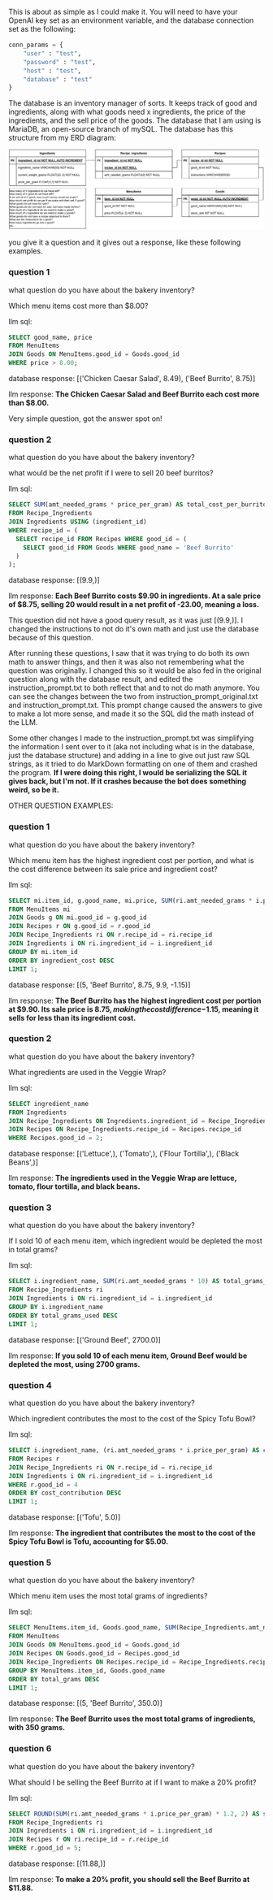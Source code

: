 This is about as simple as I could make it. You will need to have your OpenAI key set as an environment variable, and the database connection set as the following:
```python
conn_params = {
    "user" : "test",
    "password" : "test",
    "host" : "test",
    "database" : "test"
}
```
The database is an inventory manager of sorts. It keeps track of good and ingredients, along with what goods need x ingredients, the price of the ingredients, and the sell price of the goods. The database that I am using is MariaDB, an open-source branch of mySQL.
The database has this structure from my ERD diagram:

![ERD_bakery_inventory.png](ERD_bakery_inventory.png)

you give it a question and it gives out a response, like these following examples.

### question 1
what question do you have about the bakery inventory?

Which menu items cost more than $8.00?

llm sql:
```SQL
SELECT good_name, price
FROM MenuItems
JOIN Goods ON MenuItems.good_id = Goods.good_id
WHERE price > 8.00;
```

database response:  [('Chicken Caesar Salad', 8.49), ('Beef Burrito', 8.75)]

llm response: **The Chicken Caesar Salad and Beef Burrito each cost more than $8.00.**

Very simple question, got the answer spot on!
### question 2
what question do you have about the bakery inventory?

what would be the net profit if I were to sell 20 beef burritos?

llm sql:
```SQL
SELECT SUM(amt_needed_grams * price_per_gram) AS total_cost_per_burrito
FROM Recipe_Ingredients
JOIN Ingredients USING (ingredient_id)
WHERE recipe_id = (
  SELECT recipe_id FROM Recipes WHERE good_id = (
    SELECT good_id FROM Goods WHERE good_name = 'Beef Burrito'
  )
);
```
database response: [(9.9,)]

llm response: **Each Beef Burrito costs $9.90 in ingredients. At a sale price of $8.75, selling 20 would result in a net profit of -23.00, meaning a loss.**

This question did not have a good query result, as it was just [(9.9,)]. I changed the instructions to not do it's own math and just use the database because of this question.

After running these questions, I saw that it was trying to do both its own math to answer things, and then it was also not remembering what the question was originally. I changed this so it would be also fed in the original question along with the database result, and edited the instruction_prompt.txt to both reflect that and to not do math anymore. You can see the changes between the two from instruction_prompt_original.txt and instruction_prompt.txt. This prompt change caused the answers to give to make a lot more sense, and made it so the SQL did the math instead of the LLM.

Some other changes I made to the instruction_prompt.txt was simplifying the information I sent over to it (aka not including what is in the database, just the database structure) and adding in a line to give out just raw SQL strings, as it tried to do MarkDown formatting on one of them and crashed the program. **If I were doing this right, I would be serializing the SQL it gives back, but I'm not. If it crashes because the bot does something weird, so be it.**

OTHER QUESTION EXAMPLES:
### question 1
what question do you have about the bakery inventory?

Which menu item has the highest ingredient cost per portion, and what is the cost difference between its sale price and ingredient cost?

llm sql:  
```SQL
SELECT mi.item_id, g.good_name, mi.price, SUM(ri.amt_needed_grams * i.price_per_gram) AS ingredient_cost, mi.price - SUM(ri.amt_needed_grams * i.price_per_gram) AS price_difference
FROM MenuItems mi
JOIN Goods g ON mi.good_id = g.good_id
JOIN Recipes r ON g.good_id = r.good_id
JOIN Recipe_Ingredients ri ON r.recipe_id = ri.recipe_id
JOIN Ingredients i ON ri.ingredient_id = i.ingredient_id
GROUP BY mi.item_id
ORDER BY ingredient_cost DESC
LIMIT 1;
```

database response:  [(5, 'Beef Burrito', 8.75, 9.9, -1.15)]

llm response:  **The Beef Burrito has the highest ingredient cost per portion at $9.90. Its sale price is $8.75, making the cost difference -$1.15, meaning it sells for less than its ingredient cost.**
### question 2
what question do you have about the bakery inventory?

What ingredients are used in the Veggie Wrap?

llm sql:  
```SQL
SELECT ingredient_name 
FROM Ingredients 
JOIN Recipe_Ingredients ON Ingredients.ingredient_id = Recipe_Ingredients.ingredient_id 
JOIN Recipes ON Recipe_Ingredients.recipe_id = Recipes.recipe_id 
WHERE Recipes.good_id = 2;
```

database response:  [('Lettuce',), ('Tomato',), ('Flour Tortilla',), ('Black Beans',)]

llm response:  **The ingredients used in the Veggie Wrap are lettuce, tomato, flour tortilla, and black beans.**
### question 3
what question do you have about the bakery inventory?

If I sold 10 of each menu item, which ingredient would be depleted the most in total grams?

llm sql:  
```SQL
SELECT i.ingredient_name, SUM(ri.amt_needed_grams * 10) AS total_grams_used
FROM Recipe_Ingredients ri
JOIN Ingredients i ON ri.ingredient_id = i.ingredient_id
GROUP BY i.ingredient_name
ORDER BY total_grams_used DESC
LIMIT 1;
```

database response:  [('Ground Beef', 2700.0)]

llm response:  **If you sold 10 of each menu item, Ground Beef would be depleted the most, using 2700 grams.**
### question 4
what question do you have about the bakery inventory?

Which ingredient contributes the most to the cost of the Spicy Tofu Bowl?

llm sql:  
```SQL
SELECT i.ingredient_name, (ri.amt_needed_grams * i.price_per_gram) AS cost_contribution
FROM Recipes r
JOIN Recipe_Ingredients ri ON r.recipe_id = ri.recipe_id
JOIN Ingredients i ON ri.ingredient_id = i.ingredient_id
WHERE r.good_id = 4
ORDER BY cost_contribution DESC
LIMIT 1;
```

database response:  [('Tofu', 5.0)]

llm response:  **The ingredient that contributes the most to the cost of the Spicy Tofu Bowl is Tofu, accounting for $5.00.**
### question 5
what question do you have about the bakery inventory?

Which menu item uses the most total grams of ingredients?

llm sql:
```SQL
SELECT MenuItems.item_id, Goods.good_name, SUM(Recipe_Ingredients.amt_needed_grams) AS total_grams
FROM MenuItems
JOIN Goods ON MenuItems.good_id = Goods.good_id
JOIN Recipes ON Goods.good_id = Recipes.good_id
JOIN Recipe_Ingredients ON Recipes.recipe_id = Recipe_Ingredients.recipe_id
GROUP BY MenuItems.item_id, Goods.good_name
ORDER BY total_grams DESC
LIMIT 1;
```

database response:  [(5, 'Beef Burrito', 350.0)]

llm response:  **The Beef Burrito uses the most total grams of ingredients, with 350 grams.**
### question 6
what question do you have about the bakery inventory?

What should I be selling the Beef Burrito at if I want to make a 20% profit?

llm sql:  
```SQL
SELECT ROUND(SUM(ri.amt_needed_grams * i.price_per_gram) * 1.2, 2) AS suggested_price
FROM Recipe_Ingredients ri
JOIN Ingredients i ON ri.ingredient_id = i.ingredient_id
JOIN Recipes r ON ri.recipe_id = r.recipe_id
WHERE r.good_id = 5;
```

database response:  [(11.88,)]

llm response:  **To make a 20% profit, you should sell the Beef Burrito at $11.88.**
